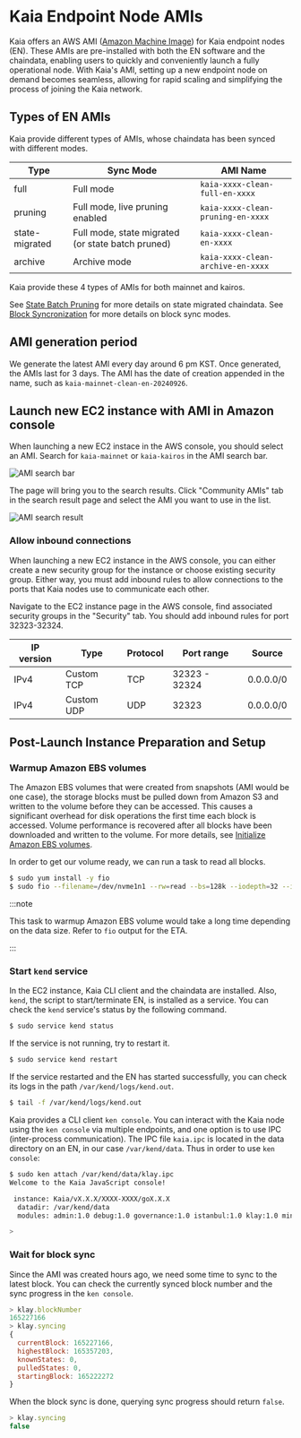 # Kaia Endpoint Node AMIs

Kaia offers an AWS AMI ([Amazon Machine Image](https://docs.aws.amazon.com/AWSEC2/latest/UserGuide/AMIs.html)) for Kaia endpoint nodes (EN). These AMIs are pre-installed with both the EN software and the chaindata, enabling users to quickly and conveniently launch a fully operational node. With Kaia's AMI, setting up a new endpoint node on demand becomes seamless, allowing for rapid scaling and simplifying the process of joining the Kaia network.

## Types of EN AMIs

Kaia provide different types of AMIs, whose chaindata has been synced with different modes.

| **Type** | **Sync Mode** | **AMI Name** |
|----------|---------------|--------------|
| full             | Full mode                                         | `kaia-xxxx-clean-full-en-xxxx` |
| pruning          | Full mode, live pruning enabled                   | `kaia-xxxx-clean-pruning-en-xxxx` |
| state-migrated   | Full mode, state migrated (or state batch pruned) | `kaia-xxxx-clean-en-xxxx`|
| archive          | Archive mode                                      | `kaia-xxxx-clean-archive-en-xxxx` |

Kaia provide these 4 types of AMIs for both mainnet and kairos.

See [State Batch Pruning](../state-pruning/#state-batch-pruning-state-migration) for more details on state migrated chaindata.
See [Block Syncronization](./block-sync.md) for more details on block sync modes.

## AMI generation period

We generate the latest AMI every day around 6 pm KST. Once generated, the AMIs last for 3 days. The AMI has the date of creation appended in the name, such as `kaia-mainnet-clean-en-20240926`.


## Launch new EC2 instance with AMI in Amazon console

When launching a new EC2 instace in the AWS console, you should select an AMI. Search for `kaia-mainnet` or `kaia-kairos` in the AMI search bar.

![AMI search bar](/img/learn/ami_search.png)

The page will bring you to the search results. Click "Community AMIs" tab in the search result page and select the AMI you want to use in the list.

![AMI search result](/img/learn/ami_select.png)

### Allow inbound connections

When launching a new EC2 instance in the AWS console, you can either create a new security group for the instance or choose existing security group. Either way, you must add inbound rules to allow connections to the ports that Kaia nodes use to communicate each other.

Navigate to the EC2 instance page in the AWS console, find associated security groups in the "Security" tab. You should add inbound rules for port 32323-32324.

| IP version | Type        | Protocol | Port range     | Source   |
|------------|-------------|----------|----------------|----------|
| IPv4       | Custom TCP  | TCP      | 32323 - 32324  | 0.0.0.0/0|
| IPv4       | Custom UDP  | UDP      | 32323          | 0.0.0.0/0|

## Post-Launch Instance Preparation and Setup

### Warmup Amazon EBS volumes

The Amazon EBS volumes that were created from snapshots (AMI would be one case), the storage blocks must be pulled down from Amazon S3 and written to the volume before they can be accessed. This causes a significant overhead for disk operations the first time each block is accessed. Volume performance is recovered after all blocks have been downloaded and written to the volume. For more details, see [Initialize Amazon EBS volumes](https://docs.aws.amazon.com/ebs/latest/userguide/ebs-initialize.html).

In order to get our volume ready, we can run a task to read all blocks.

```bash
$ sudo yum install -y fio
$ sudo fio --filename=/dev/nvme1n1 --rw=read --bs=128k --iodepth=32 --ioengine=libaio --direct=1 --name=volume-initialize
```

:::note

This task to warmup Amazon EBS volume would take a long time depending on the data size. Refer to `fio` output for the ETA.

:::

### Start `kend` service

In the EC2 instance, Kaia CLI client and the chaindata are installed. Also, `kend`, the script to start/terminate EN, is installed as a service. You can check the `kend` service's status by the following command.

```bash
$ sudo service kend status
```

If the service is not running, try to restart it.

```bash
$ sudo service kend restart
```

If the service restarted and the EN has started successfully, you can check its logs in the path `/var/kend/logs/kend.out`.

```bash
$ tail -f /var/kend/logs/kend.out
```

Kaia provides a CLI client `ken console`. You can interact with the Kaia node using the `ken console` via multiple endpoints, and one option is to use IPC (inter-process communication). The IPC file `kaia.ipc` is located in the data directory on an EN, in our case `/var/kend/data`. Thus in order to use `ken console`:

```bash
$ sudo ken attach /var/kend/data/klay.ipc
Welcome to the Kaia JavaScript console!

 instance: Kaia/vX.X.X/XXXX-XXXX/goX.X.X
  datadir: /var/kend/data
  modules: admin:1.0 debug:1.0 governance:1.0 istanbul:1.0 klay:1.0 miner:1.0 net:1.0 personal:1.0 rpc:1.0 txpool:1.0

>
```

### Wait for block sync

Since the AMI was created hours ago, we need some time to sync to the latest block. You can check the currently synced block number and the sync progress in the `ken console`.

```js
> klay.blockNumber
165227166
> klay.syncing
{
  currentBlock: 165227166,
  highestBlock: 165357203,
  knownStates: 0,
  pulledStates: 0,
  startingBlock: 165222272
}
```

When the block sync is done, querying sync progress should return `false`.

```js
> klay.syncing
false
```